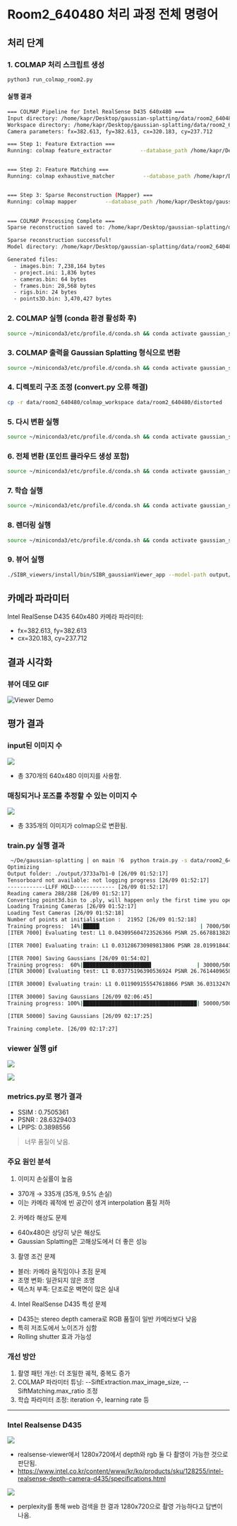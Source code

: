 # Room2_640480 처리 과정 전체 명령어

## 처리 단계

### 1. COLMAP 처리 스크립트 생성
```bash
python3 run_colmap_room2.py
```

#### 실행 결과
```bash
=== COLMAP Pipeline for Intel RealSense D435 640x480 ===
Input directory: /home/kapr/Desktop/gaussian-splatting/data/room2_640480/input
Workspace directory: /home/kapr/Desktop/gaussian-splatting/data/room2_640480/colmap_workspace
Camera parameters: fx=382.613, fy=382.613, cx=320.183, cy=237.712

=== Step 1: Feature Extraction ===
Running: colmap feature_extractor         --database_path /home/kapr/Desktop/gaussian-splatting/data/room2_640480/colmap_workspace/database.db         --image_path /home/kapr/Desktop/gaussian-splatting/data/room2_640480/input         --ImageReader.single_camera 1         --ImageReader.camera_model PINHOLE         --ImageReader.camera_params 382.613,382.613,320.183,237.712         --SiftExtraction.max_image_size 1600         --SiftExtraction.max_num_features 16384         --SiftExtraction.estimate_affine_shape 1         --SiftExtraction.domain_size_pooling 1


=== Step 2: Feature Matching ===
Running: colmap exhaustive_matcher         --database_path /home/kapr/Desktop/gaussian-splatting/data/room2_640480/colmap_workspace/database.db         --SiftMatching.guided_matching 1         --SiftMatching.max_ratio 0.85         --SiftMatching.max_distance 0.7         --SiftMatching.cross_check 1


=== Step 3: Sparse Reconstruction (Mapper) ===
Running: colmap mapper         --database_path /home/kapr/Desktop/gaussian-splatting/data/room2_640480/colmap_workspace/database.db         --image_path /home/kapr/Desktop/gaussian-splatting/data/room2_640480/input         --output_path /home/kapr/Desktop/gaussian-splatting/data/room2_640480/colmap_workspace/sparse         --Mapper.ba_refine_focal_length 1         --Mapper.ba_refine_principal_point 0         --Mapper.ba_refine_extra_params 0         --Mapper.init_min_num_inliers 50         --Mapper.extract_colors 1
 

=== COLMAP Processing Complete ===
Sparse reconstruction saved to: /home/kapr/Desktop/gaussian-splatting/data/room2_640480/colmap_workspace/sparse

Sparse reconstruction successful!
Model directory: /home/kapr/Desktop/gaussian-splatting/data/room2_640480/colmap_workspace/sparse/0

Generated files:
  - images.bin: 7,238,164 bytes
  - project.ini: 1,836 bytes
  - cameras.bin: 64 bytes
  - frames.bin: 28,568 bytes
  - rigs.bin: 24 bytes
  - points3D.bin: 3,470,427 bytes

```

### 2. COLMAP 실행 (conda 환경 활성화 후)
```bash
source ~/miniconda3/etc/profile.d/conda.sh && conda activate gaussian_splatting && python run_colmap_room2.py
```

### 3. COLMAP 출력을 Gaussian Splatting 형식으로 변환
```bash
source ~/miniconda3/etc/profile.d/conda.sh && conda activate gaussian_splatting && python convert.py -s data/room2_640480 --skip_matching
```

### 4. 디렉토리 구조 조정 (convert.py 오류 해결)
```bash
cp -r data/room2_640480/colmap_workspace data/room2_640480/distorted
```

### 5. 다시 변환 실행
```bash
source ~/miniconda3/etc/profile.d/conda.sh && conda activate gaussian_splatting && python convert.py -s data/room2_640480 --skip_matching
```

### 6. 전체 변환 (포인트 클라우드 생성 포함)
```bash
source ~/miniconda3/etc/profile.d/conda.sh && conda activate gaussian_splatting && python convert.py -s data/room2_640480
```

### 7. 학습 실행
```bash
source ~/miniconda3/etc/profile.d/conda.sh && conda activate gaussian_splatting && python train.py -s data/room2_640480 --eval
```

### 8. 렌더링 실행
```bash
source ~/miniconda3/etc/profile.d/conda.sh && conda activate gaussian_splatting && python render.py -m output/[checkpoint_directory] -s data/room2_640480
```

### 9. 뷰어 실행
```bash
./SIBR_viewers/install/bin/SIBR_gaussianViewer_app --model-path output/room2_640480
```

## 카메라 파라미터

Intel RealSense D435 640x480 카메라 파라미터:
  - fx=382.613, fy=382.613
  - cx=320.183, cy=237.712


## 결과 시각화

### 뷰어 데모 GIF
<!-- 10초 분량의 뷰어 움직임 GIF 추가 예정 -->
![Viewer Demo](./viewer_demo_250925.gif)

## 평가 결과

### input된 이미지 수
![](../video_picture/250925_viewsense_input_image_list.png)
- 총 370개의 640x480 이미지를 사용함.

### 매칭되거나 포즈를 추정할 수 있는 이미지 수
![](../video_picture/250925_viewsense_images_image_list.png)
- 총 335개의 이미지가 colmap으로 변환됨.

### train.py 실행 결과
```bash
 ~/De/gaussian-splatting │ on main ?6  python train.py -s data/room2_640480 --eval --iterations 50000 --densification_interval 500 --densify_until_iter 20000                                                      
Optimizing 
Output folder: ./output/3733a7b1-0 [26/09 01:52:17]
Tensorboard not available: not logging progress [26/09 01:52:17]
------------LLFF HOLD------------- [26/09 01:52:17]
Reading camera 288/288 [26/09 01:52:17]
Converting point3d.bin to .ply, will happen only the first time you open the scene. [26/09 01:52:17]
Loading Training Cameras [26/09 01:52:17]
Loading Test Cameras [26/09 01:52:18]
Number of points at initialisation :  21952 [26/09 01:52:18]
Training progress:  14%|█████▏                               | 7000/50000 [01:43<16:04, 44.60it/s, Loss=0.0446380, Depth Loss=0.0000000]
[ITER 7000] Evaluating test: L1 0.043095604723526366 PSNR 25.667881382836235 [26/09 01:54:02]

[ITER 7000] Evaluating train: L1 0.031286730989813806 PSNR 28.01991844177246 [26/09 01:54:02]

[ITER 7000] Saving Gaussians [26/09 01:54:02]
Training progress:  60%|█████████████████████▌              | 30000/50000 [14:26<10:51, 30.70it/s, Loss=0.0208078, Depth Loss=0.0000000]
[ITER 30000] Evaluating test: L1 0.03775196390536924 PSNR 26.76144096586439 [26/09 02:06:45]

[ITER 30000] Evaluating train: L1 0.011909155547618866 PSNR 36.031324768066405 [26/09 02:06:45]

[ITER 30000] Saving Gaussians [26/09 02:06:45]
Training progress: 100%|████████████████████████████████████| 50000/50000 [25:06<00:00, 33.19it/s, Loss=0.0196026, Depth Loss=0.0000000]

[ITER 50000] Saving Gaussians [26/09 02:17:25]

Training complete. [26/09 02:17:27]
```
### viewer 실행 gif
![](../video_picture/250925_viewsense_gaussian_viewer.gif)

![](../video_picture/250926_viewsense_gaussian_viewer.gif)

### metrics.py로 평가 결과
- SSIM :    0.7505361
- PSNR :   28.6329403
- LPIPS:    0.3898556
> 너무 품질이 낮음.

### 주요 원인 분석
1. 이미지 손실률이 높음
  - 370개 → 335개 (35개, 9.5% 손실)
  - 이는 카메라 궤적에 빈 공간이 생겨 interpolation 품질 저하

2. 카메라 해상도 문제
  - 640x480은 상당히 낮은 해상도
  - Gaussian Splatting은 고해상도에서 더 좋은 성능

3. 촬영 조건 문제
  - 블러: 카메라 움직임이나 초점 문제
  - 조명 변화: 일관되지 않은 조명
  - 텍스처 부족: 단조로운 벽면이 많은 실내

4. Intel RealSense D435 특성 문제
  - D435는 stereo depth camera로 RGB 품질이 일반 카메라보다 낮음
  - 특히 저조도에서 노이즈가 심함
  - Rolling shutter 효과 가능성


### 개선 방안
1. 촬영 패턴 개선: 더 조밀한 궤적, 중복도 증가
2. COLMAP 파라미터 튜닝: --SiftExtraction.max_image_size, --SiftMatching.max_ratio 조정
3. 학습 파라미터 조정: iteration 수, learning rate 등

---
### Intel Realsense D435

![](../video_picture/250926_realsense_viewer.gif)
- realsense-viewer에서 1280x720에서 depth와 rgb 둘 다 촬영이 가능한 것으로 판단됨.
- https://www.intel.co.kr/content/www/kr/ko/products/sku/128255/intel-realsense-depth-camera-d435/specifications.html

![](../video_picture/250926_able_to_1280x720.png)
- perplexity를 통해 web 검색을 한 결과 1280x720으로 촬영 가능하다고 답변이 나옴.